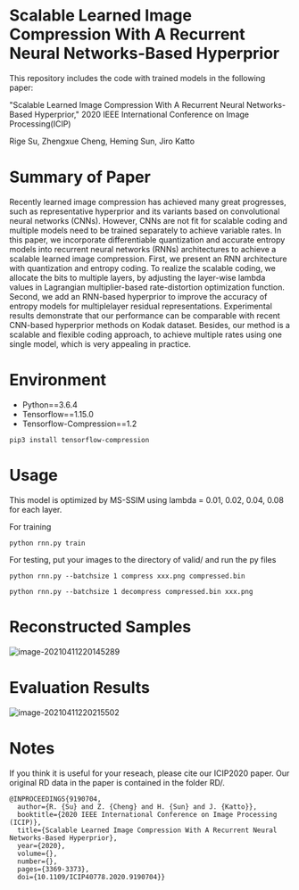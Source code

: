 # Scalable Learned Image Compression With A Recurrent Neural Networks-Based Hyperprior

This repository includes the code with trained models in the following paper:

"Scalable Learned Image Compression With A Recurrent Neural Networks-Based Hyperprior," 2020 IEEE International Conference on Image Processing(ICIP)

Rige Su, Zhengxue Cheng, Heming Sun, Jiro Katto

# Summary of Paper

Recently learned image compression has achieved many great progresses, such as representative hyperprior and its variants based on convolutional neural networks (CNNs). However, CNNs are not fit for scalable coding and multiple models need to be trained separately to achieve variable rates. In this paper, we incorporate differentiable quantization and accurate entropy models into recurrent neural networks (RNNs) architectures to achieve a scalable learned image compression. First, we present an RNN architecture with quantization and entropy coding. To realize the scalable coding, we allocate the bits to multiple layers, by adjusting the layer-wise lambda values in Lagrangian multiplier-based rate-distortion optimization function. Second, we add an RNN-based hyperprior to improve the accuracy of entropy models for multiplelayer residual representations. Experimental results demonstrate that our performance can be comparable with recent CNN-based hyperprior methods on Kodak dataset. Besides, our method is a scalable and flexible coding approach, to achieve multiple rates using one single model, which is very appealing in practice.

# Environment

- Python==3.6.4
- Tensorflow==1.15.0
- Tensorflow-Compression==1.2


```
pip3 install tensorflow-compression
```

# Usage 

This model is optimized by MS-SSIM using lambda = 0.01, 0.02, 0.04, 0.08 for each layer.

For training

```
python rnn.py train
```

For testing,  put your images to the directory of valid/ and run the py files

```
python rnn.py --batchsize 1 compress xxx.png compressed.bin
```

```
python rnn.py --batchsize 1 decompress compressed.bin xxx.png
```

# Reconstructed Samples

![image-20210411220145289](C:\Users\kangs\AppData\Roaming\Typora\typora-user-images\image-20210411220145289.png)

# Evaluation Results

![image-20210411220215502](C:\Users\kangs\AppData\Roaming\Typora\typora-user-images\image-20210411220215502.png)

# Notes

If you think it is useful for your reseach, please cite our ICIP2020 paper. Our original RD data in the paper is contained in the folder RD/.

```
@INPROCEEDINGS{9190704,
  author={R. {Su} and Z. {Cheng} and H. {Sun} and J. {Katto}},
  booktitle={2020 IEEE International Conference on Image Processing (ICIP)}, 
  title={Scalable Learned Image Compression With A Recurrent Neural Networks-Based Hyperprior}, 
  year={2020},
  volume={},
  number={},
  pages={3369-3373},
  doi={10.1109/ICIP40778.2020.9190704}}
```
